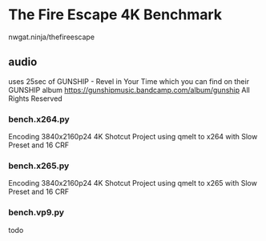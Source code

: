 # The Fire Escape 4K Benchmark
nwgat.ninja/thefireescape

## audio
uses 25sec of GUNSHIP - Revel in Your Time which you can find on their GUNSHIP album
https://gunshipmusic.bandcamp.com/album/gunship
All Rights Reserved

### bench.x264.py
Encoding 3840x2160p24 4K Shotcut Project using qmelt to x264 with Slow Preset and 16 CRF

### bench.x265.py
Encoding 3840x2160p24 4K Shotcut Project using qmelt to x265 with Slow Preset and 16 CRF 

### bench.vp9.py
todo
